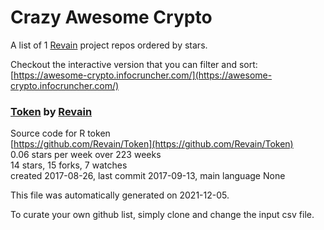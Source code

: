 # Crazy Awesome Crypto
A list of 1 [Revain](https://github.com/Revain) project repos ordered by stars.  

Checkout the interactive version that you can filter and sort: 
[https://awesome-crypto.infocruncher.com/](https://awesome-crypto.infocruncher.com/)  


### [Token](https://github.com/Revain/Token) by [Revain](https://github.com/Revain)  
Source code for R token  
[https://github.com/Revain/Token](https://github.com/Revain/Token)  
0.06 stars per week over 223 weeks  
14 stars, 15 forks, 7 watches  
created 2017-08-26, last commit 2017-09-13, main language None  


This file was automatically generated on 2021-12-05.  

To curate your own github list, simply clone and change the input csv file.  